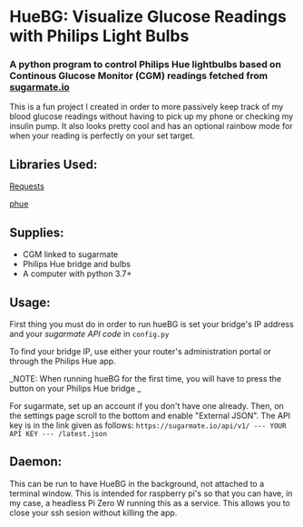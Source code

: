 # HueBG: Visualize Glucose Readings with Philips Light Bulbs
 ### A python program to control Philips Hue lightbulbs based on Continous Glucose Monitor (CGM) readings fetched from [sugarmate.io](https://sugarmate.io)

This is a fun project I created in order to more passively keep track of my blood glucose readings without having to pick up my phone or checking my insulin pump. It also looks pretty cool and has an optional rainbow mode for when your reading is perfectly on your set target.

## Libraries Used:
[Requests](https://docs.python-requests.org/en/master/)

[phue](https://github.com/studioimaginaire/phue)

## Supplies:
- CGM linked to sugarmate
- Philips Hue bridge and bulbs
- A computer with python 3.7+

## Usage:
First thing you must do in order to run hueBG is set your bridge's IP address and your _sugarmate API code_ in `config.py`

To find your bridge IP, use either your router's administration portal or through the Philips Hue app.

_NOTE: When running hueBG for the first time, you will have to press the button on your Philips Hue bridge _ 

For sugarmate, set up an account if you don't have one already. 
Then, on the settings page scroll to the bottom and enable "External JSON". 
The API key is in the link given as follows:
`https://sugarmate.io/api/v1/ --- YOUR API KEY --- /latest.json`

## Daemon:
This can be run to have HueBG in the background, not attached to a terminal window. This is intended for raspberry pi's so that you can have, in my case, a headless Pi Zero W running this as a service. This allows you to close your ssh sesion without killing the app.
